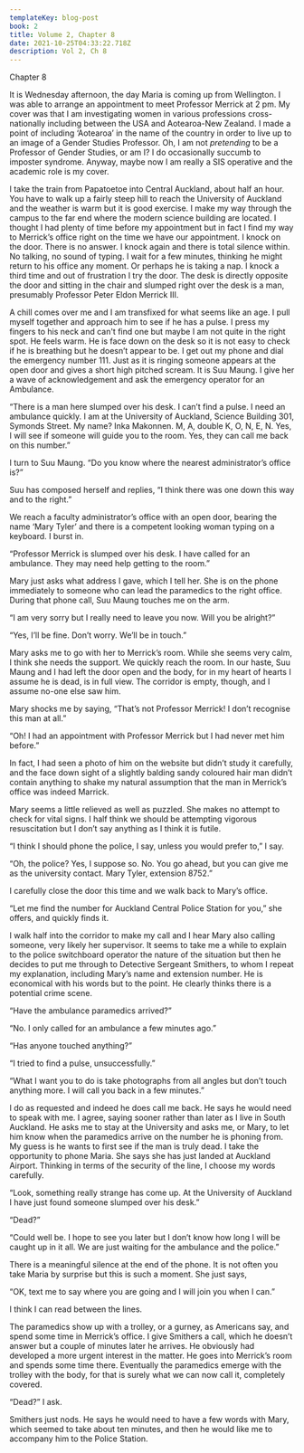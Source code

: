 ```yaml
---
templateKey: blog-post
book: 2
title: Volume 2, Chapter 8
date: 2021-10-25T04:33:22.718Z
description: Vol 2, Ch 8
---
```

Chapter 8

It is Wednesday afternoon, the day Maria is coming up from Wellington. I was able to arrange an appointment to meet Professor Merrick at 2 pm. My cover was that I am investigating  women in various professions cross-nationally including between the USA and Aotearoa-New Zealand. I made a point of including ‘Aotearoa’ in the name of the country in order to live up to an image of a Gender Studies Professor. Oh, I am not *pretending* to be a Professor of Gender Studies, or am I? I do occasionally succumb to imposter syndrome. Anyway, maybe now I am really a SIS operative and the academic role is my cover. 

I take the train from Papatoetoe into Central Auckland, about half an hour. You have to walk up a fairly steep hill to reach the University of Auckland and the weather is warm but it is good exercise. I make my way through the campus to the far end where the modern science building are located. I thought I had plenty of time before my appointment but in fact I find my way to Merrick’s office right on the time we have our appointment. I knock on the door. There is no answer. I knock again and there is total silence within. No talking, no sound of typing. I wait for a few minutes, thinking he might return to his office any moment. Or perhaps he is taking a nap. I knock a third time and out of frustration I try the door. The desk is directly opposite the door and sitting in the chair and slumped right over the desk is a man, presumably Professor Peter Eldon Merrick III.

A chill comes over me and I am transfixed for what seems like an age. I pull myself together and approach him to see if he has a pulse. I press my fingers to his neck and can't find one but maybe I am not quite in the right spot. He feels warm. He is face down on the desk so it is not easy to check if he is breathing but he doesn’t appear to be. I get out my phone and dial the emergency number 111. Just as it is ringing someone appears at the open door and gives a short high pitched scream. It is Suu Maung. I give her a wave of acknowledgement and ask the emergency operator for an Ambulance. 

“There is a man here slumped over his desk. I can’t find a pulse. I need an ambulance quickly. I am at the University of Auckland, Science Building 301, Symonds Street. My name? Inka Makonnen. M, A, double K, O,  N, E, N. Yes, I will see if someone will guide you to the room. Yes, they can call me back on this number.”

I turn to Suu Maung. “Do you know where the nearest administrator’s office is?”

Suu has composed herself and replies, “I think there was one down this way and to the right.”

We reach a faculty administrator’s office with an open door, bearing the name ‘Mary Tyler’ and there is a competent looking woman typing on a keyboard. I burst in.

“Professor Merrick is slumped over his desk. I have called for an ambulance. They may need help getting to the room.”

Mary just asks what address I gave, which I tell her. She is on the phone immediately to someone who can lead the paramedics to the right office. During that phone call, Suu Maung touches me on the arm. 

“I am very sorry but I really need to leave you now. Will you be alright?”

“Yes, I’ll be fine. Don’t worry. We’ll be in touch.”

Mary asks me to go with her to Merrick’s room. While she seems very calm, I think she needs the support. We quickly reach the room. In our haste, Suu Maung and I had left the door open and the body, for in my heart of hearts I assume he is dead, is in full view. The corridor is empty, though, and I assume no-one else saw him. 

Mary shocks me by saying, “That’s not Professor Merrick! I don’t recognise this man at all.”

“Oh! I had an appointment with Professor Merrick but I had never met him before.”

In fact, I had seen a photo of him on the website but didn’t study it carefully, and the face down sight of a slightly balding sandy coloured hair man didn’t contain anything to shake my natural assumption that the man in Merrick’s office was indeed Marrick. 

Mary seems a little relieved as well as puzzled. She makes no attempt to check for vital signs. I half think we should be attempting vigorous resuscitation but I don’t say anything as I think it is futile. 

“I think I should phone the police, I say, unless you would prefer to,” I say.

“Oh, the police? Yes, I suppose so. No. You go ahead, but you can give me as the university contact. Mary Tyler, extension 8752.” 

I carefully close the door this time and we walk back to Mary’s office. 

“Let me find the number for Auckland Central Police Station for you,” she offers, and quickly finds it.

I walk half into the corridor to make my call and I hear Mary also calling someone, very likely her supervisor. It seems to take me a while to explain to the police switchboard operator the nature of the situation but then he decides to put me through to Detective Sergeant Smithers, to whom I repeat my explanation, including Mary’s name and extension number. He is economical with his words but to the point. He clearly thinks there is a potential crime scene.

“Have the ambulance paramedics arrived?”

“No. I only called for an ambulance a few minutes ago.”

“Has anyone touched anything?”

“I tried to find a pulse, unsuccessfully.”

“What I want you to do is take photographs from all angles but don’t touch anything more. I will call you back in a few minutes.”

I do as requested and indeed he does call me back. He says he would need to speak with me. I agree, saying sooner rather than later as I live in South Auckland. He asks me to stay at the University and asks me, or Mary, to let him know  when the paramedics arrive on the number he is phoning from. My guess is he wants to first see if the man is truly dead. I take the opportunity to phone Maria. She says she has just landed at Auckland Airport. Thinking in terms of the security of the line, I choose my words carefully. 

“Look, something really strange has come up. At the University of Auckland I have just found someone slumped over his desk.”

“Dead?”

“Could well be. I hope to see you later but I don’t know how long I will be caught up in it all. We are just waiting for the ambulance and the police.”

There is a meaningful silence at the end of the phone. It is not often you take Maria by surprise but this is such a moment. She just says,

“OK, text me to say where you are going and I will join you when I can.”

I think I can read between the lines.

The paramedics show up with a trolley, or a gurney, as Americans say, and spend some time in Merrick’s office. I give Smithers a call, which he doesn’t answer but a couple of minutes later he arrives. He obviously had developed a more urgent interest in the matter. He goes into Merrick’s room and spends some time there. Eventually the paramedics emerge with the trolley with the body, for that is surely what we can now call it, completely covered.

“Dead?” I ask.

Smithers just nods. He says he would need to have a few words with Mary, which seemed to take about ten minutes, and then he would like me to accompany him to the Police Station.
